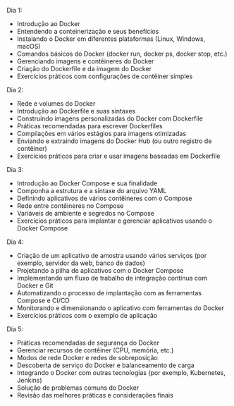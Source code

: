 Dia 1: 

 - Introdução ao Docker
 - Entendendo a conteinerização e seus benefícios
 - Instalando o Docker em diferentes plataformas (Linux, Windows, macOS)
 - Comandos básicos do Docker (docker run, docker ps, docker stop, etc.)
 - Gerenciando imagens e contêineres do Docker
 - Criação do Dockerfile e da imagem do Docker
 - Exercícios práticos com configurações de contêiner simples

Dia 2: 

- Rede e volumes do Docker
- Introdução ao Dockerfile e suas sintaxes
- Construindo imagens personalizadas do Docker com Dockerfile
- Práticas recomendadas para escrever Dockerfiles
- Compilações em vários estágios para imagens otimizadas
- Enviando e extraindo imagens do Docker Hub (ou outro registro de contêiner)
- Exercícios práticos para criar e usar imagens baseadas em Dockerfile

Dia 3:

- Introdução ao Docker Compose e sua finalidade
- Componha a estrutura e a sintaxe do arquivo YAML
- Definindo aplicativos de vários contêineres com o Compose
- Rede entre contêineres no Compose
- Variáveis de ambiente e segredos no Compose
- Exercícios práticos para implantar e gerenciar aplicativos usando o Docker Compose

Dia 4:

- Criação de um aplicativo de amostra usando vários serviços (por exemplo, servidor da web, banco de dados)
- Projetando a pilha de aplicativos com o Docker Compose
- Implementando um fluxo de trabalho de integração contínua com Docker e Git
- Automatizando o processo de implantação com as ferramentas Compose e CI/CD
- Monitorando e dimensionando o aplicativo com ferramentas do Docker
- Exercícios práticos com o exemplo de aplicação

Dia 5:

- Práticas recomendadas de segurança do Docker
- Gerenciar recursos de contêiner (CPU, memória, etc.)
- Modos de rede Docker e redes de sobreposição
- Descoberta de serviço do Docker e balanceamento de carga
- Integrando o Docker com outras tecnologias (por exemplo, Kubernetes, Jenkins)
- Solução de problemas comuns do Docker
- Revisão das melhores práticas e considerações finais
